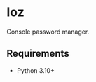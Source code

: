 
loz
==================================================

Console password manager.

Requirements
-------------------------

- Python 3.10+

